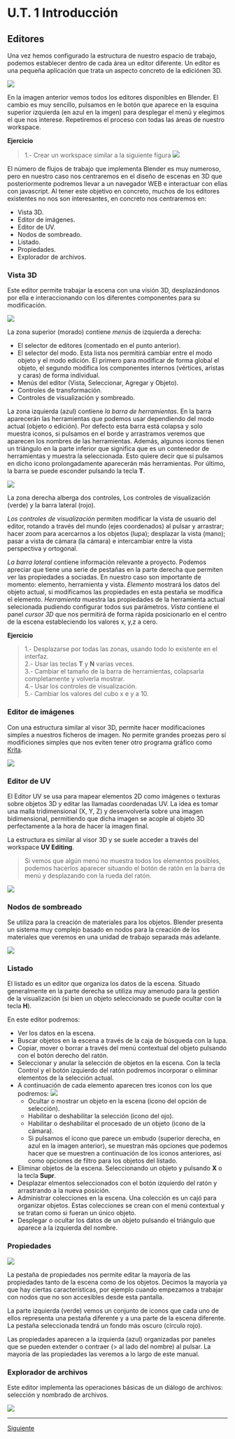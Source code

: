 # U.T. 1 Introducción
## Editores
Una vez hemos configurado la estructura de nuestro espacio de trabajo, podemos establecer dentro de cada área un editor diferente. Un editor es una pequeña aplicación que trata un aspecto concreto de la ediciónen 3D.

![](ut_01_011.png)


En la imagen anterior vemos todos los editores disponibles en Blender. El cambio es muy sencillo, pulsamos en le botón que aparece en la esquina superior izquierda (en azul en la imgen) para desplegar el menú y elegimos el que nos interese. Repetiremos el proceso con todas las áreas de nuestro workspace.

**Ejercicio**
>1.- Crear un workspace similar a la siguiente figura
![](ut_01_012.png)

El número de flujos de trabajo que implementa Blender es muy numeroso, pero en nuestro caso nos centraremos en el diseño de escenas en 3D que posteriormente podremos llevar a un navegador WEB e interactuar con ellas con javascript. Al tener este objetivo en concreto, muchos de los editores existentes no nos son interesantes, en concreto nos centraremos en:
- Vista 3D.
- Editor de imágenes.
- Editor de UV.
- Nodos de sombreado.
- Listado.
- Propiedades.
- Explorador de archivos.

### Vista 3D
Este editor permite trabajar la escena con una visión 3D, desplazándonos por ella e interaccionando con los diferentes componentes para su modificación.

![](ut_01_013.png)

La zona superior (morado) contiene *menús* de izquierda a derecha:
- El selector de editores (comentado en el punto anterior).
- El selector del modo. Esta lista nos permitirá cambiar entre el modo objeto y el modo edición. El primero para modificar de forma global el objeto, el segundo modifica los componentes internos (vértices, aristas y caras) de forma individual.
- Menús del editor (Vista, Seleccionar, Agregar y Objeto).
- Controles de transformación.
- Controles de visualización y sombreado.

La zona izquierda (azul) contiene *la barra de herramientas*. En la barra aparecerán las herramientas que podemos usar dependiendo del modo actual (objeto o edición). Por defecto esta barra está colapsa y solo muestra iconos, si pulsamos en el borde y arrastramos veremos que aparecen los nombres de las herramientas. Además, algunos iconos tienen un triángulo en la parte inferior que significa que es un contenedor de herramientas y muestra la seleccionada. Esto quiere decir que si pulsamos en dicho icono prolongadamente aparecerán más herramientas. Por último, la barra se puede esconder pulsando la tecla **T**.

![](ut_01_014.png)

La zona derecha alberga dos controles, Los controles de visualización (verde) y la barra lateral (rojo). 

*Los controles de visualización* permiten modificar la vista de usuario del editor, rotando a través del mundo (ejes coordenados) al pulsar y arrastrar; hacer zoom para acercarnos a los objetos (lupa); desplazar la vista (mano); pasar a vista de cámara (la cámara) e intercambiar entre la vista perspectiva y ortogonal.

*La barra lateral* contiene información relevante a proyecto. Podemos apreciar que tiene una serie de pestañas en la parte derecha que permiten ver las propiedades a sociadas. En nuestro caso son importante de momento: elemento, herramienta y vista. *Elemento* mostrará los datos del objeto actual, si modificamos las propiedades en esta pestaña se modifica el elemento. *Herramienta* muestra las propiedades de la herramienta actual selecionada pudiendo configurar todos sus parámetros. *Vista* contiene el panel *cursor 3D* que nos permitirá de forma rápida posicionarlo en el centro de la escena estableciendo los valores x, y,z a cero.

**Ejercicio**
>1.- Desplazarse por todas las zonas, usando todo lo existente en el interfaz.<br>
2.- Usar las teclas **T** y **N** varias veces.<br>
3.- Cambiar el tamaño de la barra de herramientas, colapsarla completamente y volverla mostrar.<br>
4.- Usar los controles de visualización.<br>
5.- Cambiar los valores del cubo x e y a 10.<br>


### Editor de imágenes
Con una estructura similar al visor 3D, permite hacer modificaciones simples a nuestros ficheros de imagen. No permite grandes proezas pero sí modificiones simples que nos eviten tener otro programa gráfico como [Krita](https://krita.org/es/).

![](ut_01_015.png)

### Editor de UV
El Editor UV se usa para mapear elementos 2D como imágenes o texturas sobre objetos 3D y editar las llamadas coordenadas UV. La idea es tomar una malla tridimensional (X, Y, Z) y desenvolverla sobre una imagen bidimensional, permitiendo que dicha imagen se acople al objeto 3D perfectamente a la hora de hacer la imagen final. 

La estructura es similar al visor 3D y se suele acceder a través del workspace **UV Editing**. 

>Si vemos que algún menú no muestra todos los elementos posibles, podemos hacerlos aparecer situando el botón de ratón en la barra de menú y desplazando con la rueda del ratón.

![](ut_01_016.png)

### Nodos de sombreado
Se utiliza para la creación de materiales para los objetos. Blender presenta un sistema muy complejo basado en nodos para la creación de los materiales que veremos en una unidad de trabajo separada más adelante.

![](ut_01_017.png)

### Listado
El listado es un editor que organiza los datos de la escena. Situado generalmente en la parte derecha se utiliza muy amenudo para la gestión de la visualización (si bien un objeto seleccionado se puede ocultar con la tecla **H**).

En este editor podremos:
- Ver los datos en la escena.
- Buscar objetos en la escena a través de la caja de búsqueda con la lupa.
- Copiar, mover o borrar a través del menú contextual del objeto pulsando con el botón derecho del ratón.
- Seleccionar y anular la selección de objetos en la escena. Con la tecla Control y el botón izquierdo del ratón podremos incorporar o eliminar elementos de la selección actual.
- A continuación de cada elemento aparecen tres iconos con los que podremos: ![](ut_01_018.png)
  - Ocultar o mostrar un objeto en la escena (icono del opción de selección).
  - Habilitar o deshabilitar la selección (icono del ojo).
  - Habilitar o deshabilitar el procesado de un objeto (icono de la cámara).
  - Si pulsamos el icono que parece un embudo (superior derecha, en azul en la imagen anterior), se muestran más opciones que podemos hacer que se muestren a continuación de los iconos anteriores, así como opciones de filtro para los objetos del listado.
- Eliminar objetos de la escena. Seleccionando un objeto y pulsando **X** o la tecla **Supr**.
- Desplazar elmentos seleccionados con el botón izquierdo del ratón y arrastrando a la nueva posición.
- Administrar colecciones en la escena. Una colección es un cajó para organizar objetos. Estas colecciones se crean con el menú contextual y se tratan como si fueran un único objeto.
- Desplegar o ocultar los datos de un objeto pulsando el triángulo que aparece a la izquierda del nombre.

### Propiedades
![](ut_01_019.png)

La pestaña de propiedades nos permite editar la mayoría de las propiedades tanto de la escena como de los objetos. Decimos la mayoría ya que hay ciertas características, por ejemplo cuando empezamos a trabajar con nodos que no son accesibles desde esta pantalla.

La parte izquierda (verde) vemos un conjunto de iconos que cada uno de ellos representa una pestaña diferente y a una parte de la escena diferente. La pestaña seleccionada tendrá un fondo más oscuro (círculo rojo).

Las propiedades aparecen a la izquierda (azul) organizadas por paneles que se pueden extender o contraer (> al lado del nombre) al pulsar. La mayoría de las propiedades las veremos a lo largo de este manual.


### Explorador de archivos
Este editor implementa las operaciones básicas de un diálogo de archivos: selección y nombrado de archivos.

![](ut_01_020.png)

---
[Siguiente](ut_1_04.md)